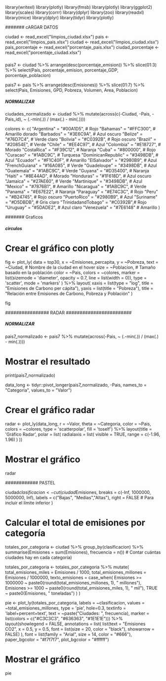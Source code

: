 library(writexl)
library(plotly)
library(fmsb)
library(plotly)
library(ggplot2)
library(scales)
library(corrr)
library(dplyr)
library(zoo)
library(readxl)
library(mice)
library(dplyr)
library(tidyr)
library(plotly)


####### cARGAR DATOS

ciudad <- read_excel("limpios_ciudad.xlsx")
pais <- read_excel("limpios_pais.xlsx")
ciudad <- read_excel("limpios_ciudad.xlsx")
pais_porcentaje <- read_excel("porcentaje_pais.xlsx")
ciudad_porcentaje <- read_excel("porcentaje_ciudad.xlsx")

#####


pais7 <- ciudad %>%
  arrange(desc(porcentaje_emision)) %>% 
  slice(01:3) %>% 
  select(Pais, porcentaje_emision, porcentaje_GDP, 
         porcentaje_poblacion)


pais7 <- pais %>%
  arrange(desc(Emisiones)) %>% 
  slice(01:7) %>% 
  select(Pais, Emisiones, GPD, Pobreza, Volumen, Area, Poblacion)


##### NORMALIZAR
ciudades_normalizado <- ciudad %>%
  mutate(across(c(-Ciudad, -Pais, -Pais_id), ~ (.-min(.)) / (max(.) - min(.))))



colores <- c(
  "Argentina" = "#00A1D5",          # Rojo
  "Bahamas" = "#FFC300",            # Amarillo dorado
  "Barbados" = "#3E6C9A",           # Azul oscuro
  "Belize" = "#76D7C4",             # Verde claro
  "Bolivia" = "#C0392B",            # Rojo oscuro
  "Brazil" = "#20854E",             # Verde
  "Chile" = "#EE4C97",              # Azul
  "Colombia" = "#E18727",           # Morado
  "CostaRica" = "#F39C12",         # Naranja
  "Cuba" = "#800000",               # Rojo
  "Curacao" = "#1ABC9C",            # Turquesa
  "DominicanRepublic" = "#3498DB", # Azul
  "Ecuador" = "#F1C40F",            # Amarillo
  "ElSalvador" = "#2980B9",        # Azul
  "FrenchGuiana" = "#16A085",      # Verde
  "Guadeloupe" = "#3498DB",         # Azul
  "Guatemala" = "#1ABC9C",          # Verde
  "Guyana" = "#D35400",             # Naranja
  "Haiti" = "#8E44AD",              # Morado
  "Honduras" = "#1F618D",           # Azul oscuro
  "Jamaica" = "#27AE60",            # Verde
  "Martinique" = "#3498DB",         # Azul
    "Mexico" = "#7876B1",             # Amarillo
  "Nicaragua" = "#1ABC9C",          # Verde
  "Panama" = "#E67E22",             # Naranja
  "Paraguay" = "#E74C3C",           # Rojo
  "Peru" = "#B24745",               # Rojo oscuro
  "PuertoRico" = "#2980B9",        # Azul
  "Suriname" = "#D5DBDB",           # Gris claro
  "TrinidadandTobago" = "#C0392B",# Rojo
  "Uruguay" = "#5DADE2",            # Azul claro
  "Venezuela" = "#7E6148"           # Amarillo
)



####### Graficos

##### circulos

# Crear el gráfico con plotly
fig <- plot_ly(
  data = top30,
  x = ~Emisiones_percapita,
  y = ~Pobreza,
  text = ~Ciudad,  # Nombre de la ciudad en el hover
  size = ~Poblacion,  # Tamaño basado en la población
  color = ~Pais, 
  colors = ~colores,
  marker = list(sizemode = 'diameter', opacity = 0.7, line = list(width = 0)),
  type = 'scatter',
  mode = 'markers'
) %>%
  layout(
    xaxis = list(type = "log", title = "Emisiones de Carbono per cápita"),
    yaxis = list(title = "Pobreza"),
    title = "Relación entre Emisiones de Carbono, Pobreza y Población"
  )

fig



################ RADAR ########################

##### NORMALIZAR
pais7_normalizado <- pais7 %>%
  mutate(across(-Pais, ~ (.-min(.)) / (max(.) - min(.))))

# Mostrar el resultado
print(pais7_normalizado)


data_long <- tidyr::pivot_longer(pais7_normalizado, 
                                 -Pais, names_to = "Categoria", 
                                 values_to = "Valor")

# Crear el gráfico radar
radar <- plot_ly(data_long, 
                 r = ~Valor, 
                 theta = ~Categoria, 
                 color = ~Pais, 
                 colors = ~colores,
                 type = 'scatterpolar', 
                 fill = 'toself') %>%
  layout(title = 'Gráfico Radar',
         polar = list(
           radialaxis = list(
             visible = TRUE,
             range = c(-1.96, 1.96)
           )
         ))

# Mostrar el gráfico
radar


############ PASTEL


ciudad$clasificacion <- cut(
  ciudad$Emisiones,
  breaks = c(-Inf, 1000000, 5000000, Inf),
  labels = c("Bajas", "Medias","Altas"),
  right = FALSE  # Para incluir el límite inferior
)

# Calcular el total de emisiones por categoría

totales_por_categoria <- ciudad %>%
  group_by(clasificacion) %>%
  summarise(Emisiones = sum(Emisiones),
            frecuencia = n()) # Contar cuántas ciudades hay en cada categoría)


totales_por_categoria <- totales_por_categoria %>%
  mutate(
    total_emisiones_miles = Emisiones / 1000,
    total_emisiones_millones = Emisiones / 1000000,
    texto_emisiones = case_when(
      Emisiones >= 1000000 ~ paste0(round(total_emisiones_millones, 1), " millones"),
      Emisiones >= 1000 ~ paste0(round(total_emisiones_miles, 1), " mil"),
      TRUE ~ paste0(Emisiones, " toneladas")
    )
  )


pie <- plot_ly(totales_por_categoria, 
               labels = ~clasificacion, 
               values = ~total_emisiones_millones,
               type = 'pie',
               hole=0.3,
               textinfo = 'label+percent+text',
               text = ~paste("Ciudades: ", frecuencia),
               marker = list(colors = c("#C3C3C3", 
                                        "#636363", 
                                        "#1E1E1E"))) %>%
  layout(showlegend = FALSE,
         annotations = list(
           list(text = "Emisiones<br>CO2", 
                x = 0.5, 
                y = 0.5, 
                font = list(size = 20, color = "black"), 
                showarrow = FALSE)
           ),
         font = list(family = "Arial", size = 14, color = "#666"),
         paper_bgcolor = "#f7f7f7",
         plot_bgcolor = "#ffffff")


# Mostrar el gráfico
pie




























